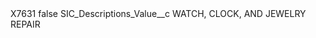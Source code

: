 <?xml version="1.0" encoding="UTF-8"?>
<CustomMetadata xmlns="http://soap.sforce.com/2006/04/metadata" xmlns:xsi="http://www.w3.org/2001/XMLSchema-instance" xmlns:xsd="http://www.w3.org/2001/XMLSchema">
    <label>X7631</label>
    <protected>false</protected>
    <values>
        <field>SIC_Descriptions_Value__c</field>
        <value xsi:type="xsd:string">WATCH, CLOCK, AND JEWELRY REPAIR</value>
    </values>
</CustomMetadata>
